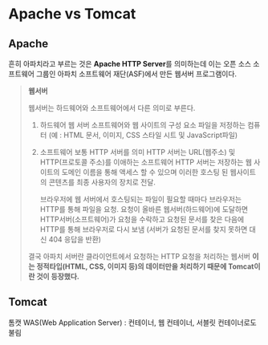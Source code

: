 # Apache vs Tomcat

## Apache

흔히 아파치라고 부르는 것은 **Apache HTTP Server**를 의미하는데 이는 오픈 소스 소프트웨어 그룹인 아파치 소프트웨어 재단(ASF)에서 만든 웹서버 프로그램이다.

> **웹서버**
>
> 웹서버는 하드웨어와 소프트웨어에서 다른 의미로 부른다.
>
> 1. 하드웨어
>    웹 서버 소프트웨어와 웹 사이트의 구성 요소 파일을 저정하는 컴퓨터
>    (예 : HTML 문서, 이미지, CSS 스타일 시트 및 JavaScript파일)
>
> 2. 소프트웨어
>    보통 HTTP 서버를 의미
>    HTTP 서버는 URL(웹주소) 및 HTTP(프로토콜 주소)를 이애하는 소프트웨어
>    HTTP 서버는 저장하는 웹 사이트의 도메인 이름을 통해 액세스 할 수 있으며 이러한 호스팅 된 웹사이트의 콘텐츠를 최종 사용자의 장치로 전달.
>
>    브라우저에 웹 서버에서 호스팅되는 파일이 필요할 때마다 브라우저는 HTTP를 통해 파일을 요청.
>    요청이 올바른 웹서버(하드웨어)에 도달하면 HTTP서버(소프트웨어)가 요청을 수락하고 요청된 문서를 찾은 다음에 HTTP를 통해 브라우저로 다시 보냄
>    (서버가 요청된 문서를 찾지 못하면 대신 404 응답을 반환)
>
> 결국 아파치 서버란 클라이언트에서 요청하는 HTTP 요청을 처리하는 웹서버
> **이는 정적타입(HTML, CSS, 이미지 등)의 데이터만을 처리하기 때문에 Tomcat이란 것이 등장했다.**

## Tomcat

톰캣 WAS(Web Application Server) : 컨테이너, 웹 컨테이너, 서블릿 컨테이너로도 불림


